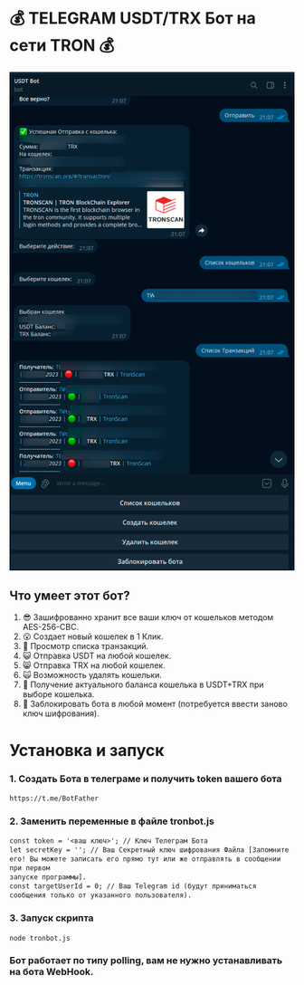 # :moneybag: TELEGRAM USDT/TRX Бот на сети TRON :moneybag:

![Превью Бота](example_bot.png)

## Что умеет этот бот?
1. :sunglasses: Зашифрованно хранит все ваши ключ от кошельков методом AES-256-CBC.
2. :open_mouth: Создает новый кошелек в 1 Клик.
3. :triumph: Просмотр списка транзакций.
4. :smiley_cat: Отправка USDT на любой кошелек.
5. :smile_cat: Отправка TRX на любой кошелек.
6. :scream_cat: Возможность удалять кошельки.
7. :eyes: Получение актуального баланса кошелька в USDT+TRX при выборе кошелька.
8. :muscle: Заблокировать бота в любой момент (потребуется ввести заново ключ шифрования).

# Установка и запуск

### 1. Создать Бота в телеграме и получить token вашего бота
```
https://t.me/BotFather
```
### 2. Заменить переменные в файле tronbot.js
```
const token = '<ваш ключ>'; // Ключ Телеграм Бота
let secretKey = ''; // Ваш Секретный ключ шифрования Файла [Запомните его! Вы можете записать его прямо тут или же отправлять в сообщении при первом 
запуске программы].
const targetUserId = 0; // Ваш Telegram id (будут приниматься сообщения только от указанного пользователя).
```
### 3. Запуск скрипта
```
node tronbot.js
```

### Бот работает по типу polling, вам не нужно устанавливать на бота WebHook.

